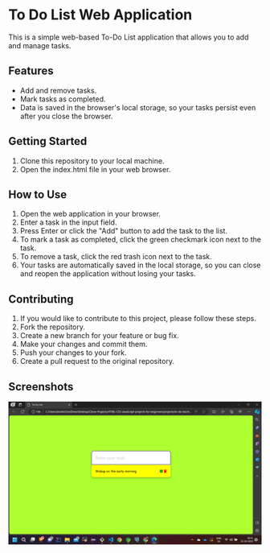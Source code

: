 
# To Do List Web Application

This is a simple web-based To-Do List application that allows you to add and manage tasks.


## Features
- Add and remove tasks.
- Mark tasks as completed.
- Data is saved in the browser's local storage,  so your tasks persist even after you close the browser.
## Getting Started
1. Clone this repository to your local machine.
2. Open the index.html file in your web browser.
## How to Use
1. Open the web application in your browser.
2. Enter a task in the input field.
3. Press Enter or click the "Add" button to add the task to the list.
4. To mark a task as completed, click the green checkmark icon next to the task.
5. To remove a task, click the red trash icon next to the task.
6. Your tasks are automatically saved in the local storage, so you can close and reopen the application without losing your tasks.
## Contributing
1. If you would like to contribute to this    project, please follow these steps.
2. Fork the repository.
3. Create a new branch for your feature or bug fix.
4. Make your changes and commit them.
5. Push your changes to your fork.
6. Create a pull request to the original repository.
## Screenshots

![App Screenshot 1](Screenshot%20(171).png)
